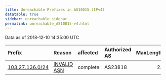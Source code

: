 ```yaml
---
title: Unreachable Prefixes in AS10015 (IPv4)
datatable: true
sidebar: unreachable_sidebar
permalink: unreachable_AS10015-v4.html
---
```


Data as of 2018-12-10 14:35:00 UTC


<div class="datatable-begin"></div>

| Prefix                                                   | Reason                                                                                                 | affected   | Authorized AS   |   MaxLength | Anchor                                       |   unreachable /24s |
|:---------------------------------------------------------|:-------------------------------------------------------------------------------------------------------|:-----------|:----------------|------------:|:---------------------------------------------|-------------------:|
| [103.27.136.0/24](https://stat.ripe.net/103.27.136.0/24) | [INVALID ASN](https://rpki-validator.ripe.net/announcement-preview?asn=AS10015&prefix=103.27.136.0/24) | complete   | AS23818         |          23 | [APNIC](unreachable_APNIC_RPKI_Root-v4.html) |                  1 |

<div class="datatable-end"></div>